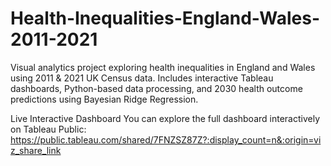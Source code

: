 # Health-Inequalities-England-Wales-2011-2021
Visual analytics project exploring health inequalities in England and Wales using 2011 &amp; 2021 UK Census data. Includes interactive Tableau dashboards, Python-based data processing, and 2030 health outcome predictions using Bayesian Ridge Regression.

Live Interactive Dashboard
You can explore the full dashboard interactively on Tableau Public: https://public.tableau.com/shared/7FNZSZ87Z?:display_count=n&:origin=viz_share_link
